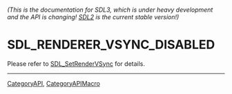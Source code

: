 ###### (This is the documentation for SDL3, which is under heavy development and the API is changing! [SDL2](https://wiki.libsdl.org/SDL2/) is the current stable version!)
# SDL_RENDERER_VSYNC_DISABLED

Please refer to [SDL_SetRenderVSync](SDL_SetRenderVSync) for details.

----
[CategoryAPI](CategoryAPI), [CategoryAPIMacro](CategoryAPIMacro)

